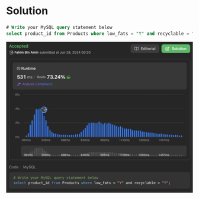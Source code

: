 # Solution

```sql
# Write your MySQL query statement below
select product_id from Products where low_fats = "Y" and recyclable = "Y";
```

![LeetCode](image.png)